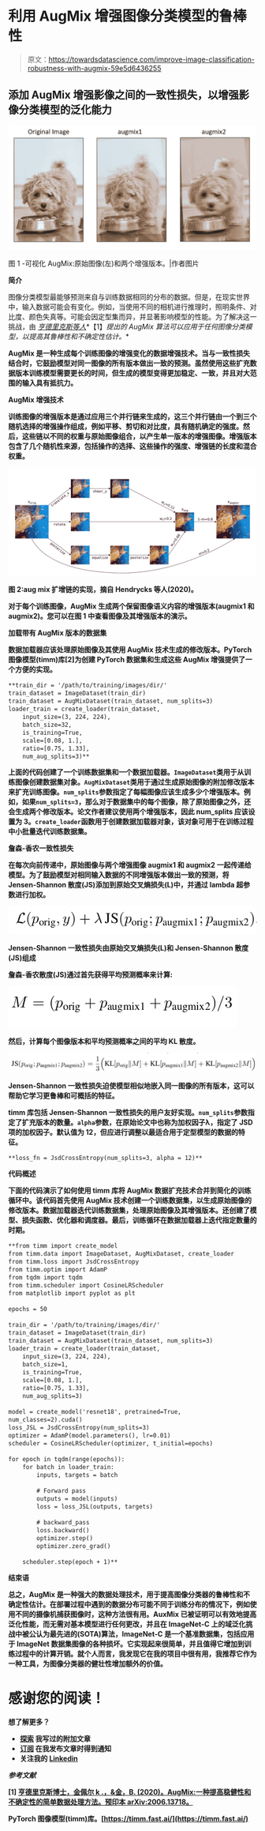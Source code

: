 # 利用 AugMix 增强图像分类模型的鲁棒性

> 原文：<https://towardsdatascience.com/improve-image-classification-robustness-with-augmix-59e5d6436255>

## 添加 AugMix 增强影像之间的一致性损失，以增强影像分类模型的泛化能力

![](img/f7a3e53a51406e5c587079203a9f7065.png)

图 1 -可视化 AugMix:原始图像(左)和两个增强版本。|作者图片

**简介**

图像分类模型最能够预测来自与训练数据相同的分布的数据。但是，在现实世界中，输入数据可能会有变化。例如，当使用不同的相机进行推理时，照明条件、对比度、颜色失真等。可能会因定型集而异，并显著影响模型的性能。为了解决这一挑战，由 [*亨德里克斯等人*](https://arxiv.org/abs/1912.02781)*【1】*提出的 AugMix 算法可以应用于任何图像分类模型，以提高其鲁棒性和不确定性估计。**

**AugMix 是一种生成每个训练图像的增强变化的数据增强技术。当与一致性损失结合时，它鼓励模型对同一图像的所有版本做出一致的预测。虽然使用这些扩充数据版本训练模型需要更长的时间，但生成的模型变得更加稳定、一致，并且对大范围的输入具有抵抗力。**

****AugMix 增强技术****

**训练图像的增强版本是通过应用三个并行链来生成的，这三个并行链由一个到三个随机选择的增强操作组成，例如平移、剪切和对比度，具有随机确定的强度。然后，这些链以不同的权重与原始图像组合，以产生单一版本的增强图像。增强版本包含了几个随机性来源，包括操作的选择、这些操作的强度、增强链的长度和混合权重。**

**![](img/d35d8254d273398c0b83913033457ced.png)**

**图 2:aug mix 扩增链的实现，摘自 Hendrycks 等人(2020)。**

**对于每个训练图像，AugMix 生成两个保留图像语义内容的增强版本(augmix1 和 augmix2)。您可以在图 1 中查看图像及其增强版本的演示。**

****加载带有 AugMix 版本的数据集****

**数据加载器应该处理原始图像及其使用 AugMix 技术生成的修改版本。PyTorch 图像模型(timm)库[2]为创建 PyTorch 数据集和生成这些 AugMix 增强提供了一个方便的实现。**

```
**train_dir = '/path/to/training/images/dir/'
train_dataset = ImageDataset(train_dir)
train_dataset = AugMixDataset(train_dataset, num_splits=3) 
loader_train = create_loader(train_dataset,
    input_size=(3, 224, 224),
    batch_size=32,
    is_training=True,
    scale=[0.08, 1.],
    ratio=[0.75, 1.33],
    num_aug_splits=3)**
```

**上面的代码创建了一个训练数据集和一个数据加载器。`ImageDataset`类用于从训练图像创建数据集对象。`AugMixDataset`类用于通过生成原始图像的附加修改版本来扩充训练图像。`num_splits`参数指定了每幅图像应该生成多少个增强版本。例如，如果`num_splits=3`，那么对于数据集中的每个图像，除了原始图像之外，还会生成两个修改版本。论文作者建议使用两个增强版本，因此 num_splits 应该设置为 3。`create_loader`函数用于创建数据加载器对象，该对象可用于在训练过程中小批量迭代训练数据集。**

****詹森-香农一致性损失****

**在每次向前传递中，原始图像与两个增强图像 augmix1 和 augmix2 一起传递给模型。为了鼓励模型对相同输入数据的不同增强版本做出一致的预测，将 Jensen-Shannon 散度(JS)添加到原始交叉熵损失(L)中，并通过 lambda 超参数进行加权。**

**![](img/07ecb2d4f0aa39e8116f239915b94c6c.png)**

**Jensen-Shannon 一致性损失由原始交叉熵损失(L)和 Jensen-Shannon 散度(JS)组成**

**詹森-香农散度(JS)通过首先获得平均预测概率来计算:**

**![](img/9335d4a1b1c340e6be38c94dd9bab22d.png)**

**然后，计算每个图像版本和平均预测概率之间的平均 KL 散度。**

**![](img/f1c58efa6116eab1e7668520f5590b97.png)**

**Jensen-Shannon 一致性损失迫使模型相似地嵌入同一图像的所有版本，这可以帮助它学习更鲁棒和可概括的特征。**

**timm 库包括 Jensen-Shannon 一致性损失的用户友好实现。`num_splits`参数指定了扩充版本的数量。`alpha`参数，在原始论文中也称为加权因子λ，指定了 JSD 项的加权因子。默认值为 12，但应进行调整以最适合用于定型模型的数据的特征。**

```
**loss_fn = JsdCrossEntropy(num_splits=3, alpha = 12)**
```

****代码概述****

**下面的代码演示了如何使用 timm 库将 AugMix 数据扩充技术合并到简化的训练循环中。该代码首先使用 AugMix 技术创建一个训练数据集，以生成原始图像的修改版本。数据加载器迭代训练数据集，处理原始图像及其增强版本。还创建了模型、损失函数、优化器和调度器。最后，训练循环在数据加载器上迭代指定数量的时期。**

```
**from timm import create_model
from timm.data import ImageDataset, AugMixDataset, create_loader
from timm.loss import JsdCrossEntropy
from timm.optim import AdamP
from tqdm import tqdm
from timm.scheduler import CosineLRScheduler
from matplotlib import pyplot as plt

epochs = 50

train_dir = '/path/to/training/images/dir/'
train_dataset = ImageDataset(train_dir)
train_dataset = AugMixDataset(train_dataset, num_splits=3)
loader_train = create_loader(train_dataset,
    input_size=(3, 224, 224),
    batch_size=1,
    is_training=True,
    scale=[0.08, 1.],
    ratio=[0.75, 1.33],
    num_aug_splits=3)

model = create_model('resnet18', pretrained=True, num_classes=2).cuda()
loss_JSL = JsdCrossEntropy(num_splits=3)
optimizer = AdamP(model.parameters(), lr=0.01)
scheduler = CosineLRScheduler(optimizer, t_initial=epochs)

for epoch in tqdm(range(epochs)):
    for batch in loader_train:
        inputs, targets = batch

        # Forward pass
        outputs = model(inputs)
        loss = loss_JSL(outputs, targets)

        # backward_pass
        loss.backward()           
        optimizer.step()          
        optimizer.zero_grad()     

    scheduler.step(epoch + 1)**
```

****结束语****

**总之，AugMix 是一种强大的数据处理技术，用于提高图像分类器的鲁棒性和不确定性估计。在部署过程中遇到的数据分布可能不同于训练分布的情况下，例如使用不同的摄像机捕获图像时，这种方法很有用。AuxMix 已被证明可以有效地提高泛化性能，而无需对基本模型进行任何更改，并且在 ImageNet-C 上的域泛化挑战中被公认为最先进的(SOTA)算法，ImageNet-C 是一个基准数据集，包括应用于 ImageNet 数据集图像的各种损坏。它实现起来很简单，并且值得它增加到训练过程中的计算开销。就个人而言，我发现它在我的项目中很有用，我推荐它作为一种工具，为图像分类器的健壮性增加额外的价值。**

# **感谢您的阅读！**

****想了解更多？****

*   **[**探索**](https://medium.com/@lihigurarie) 我写过的附加文章**
*   **[**订阅**](https://medium.com/@lihigurarie/subscribe) 在我发布文章时得到通知**
*   **关注我的 [**Linkedin**](https://www.linkedin.com/in/lihi-gur-arie/)**

*****参考文献*****

**[1] [亨德里克斯博士，金佩尔 k .，&金，B. (2020)。AugMix:一种提高稳健性和不确定性的简单数据处理方法。预印本 arXiv:2006.13718。](https://arxiv.org/abs/1912.02781)**

**PyTorch 图像模型(timm)库。[https://timm.fast.ai/](https://timm.fast.ai/)**